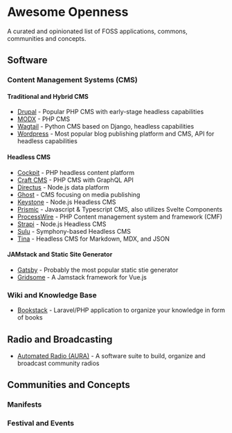 # Awesome Openness

A curated and opinionated list of FOSS applications, commons, communities and concepts.

## Software

### Content Management Systems (CMS)

#### Traditional and Hybrid CMS

- [Drupal](https://drupal.org/) - Popular PHP CMS with early-stage headless capabilities
- [MODX](https://modx.com/) - PHP CMS
- [Wagtail](https://wagtail.org/) - Python CMS based on Django, headless capabilities
- [Wordpress](https://wordpress.org/) - Most popular blog publishing platform and CMS, API for headless capabilities

#### Headless CMS

- [Cockpit](https://getcockpit.com/) - PHP headless content platform
- [Craft CMS](https://craftcms.com/) - PHP CMS with GraphQL API
- [Directus](https://directus.io/) - Node.js data platform
- [Ghost](https://ghost.org/) - CMS focusing on media publishing
- [Keystone](https://keystonejs.com/) - Node.js Headless CMS
- [Prismic](https://prismic.io/) - Javascript & Typescript CMS, also utilizes Svelte Components
- [ProcessWire](https://processwire.com/) - PHP Content management system and framework (CMF)
- [Strapi](https://strapi.io/) - Node.js Headless CMS
- [Sulu](https://sulu.io/) - Symphony-based Headless CMS
- [Tina](https://tina.io/) - Headless CMS for Markdown, MDX, and JSON

#### JAMstack and Static Site Generator

- [Gatsby](https://www.gatsbyjs.com/) - Probably the most popular static stie generator
- [Gridsome](https://gridsome.org/) - A Jamstack framework for Vue.js

### Wiki and Knowledge Base

- [Bookstack](https://www.bookstackapp.com/) - Laravel/PHP application to organize your knowledge in form of books

## Radio and Broadcasting

- [Automated Radio (AURA)](https://aura.radio) - A software suite to build, organize and broadcast community radios

## Communities and Concepts

### Manifests

### Festival and Events

